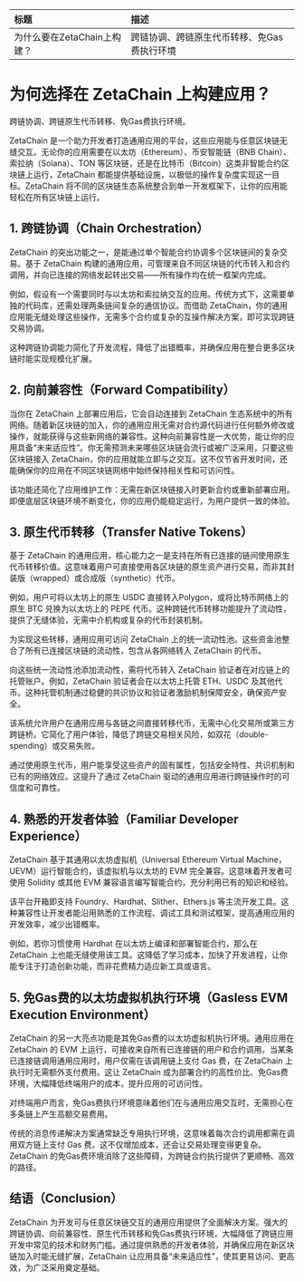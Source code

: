 |标题|描述|
|:-|:-|
|为什么要在ZetaChain上构建？|跨链协调、跨链原生代币转移、免Gas费执行环境|

# 为何选择在 ZetaChain 上构建应用？
跨链协调、跨链原生代币转移、免Gas费执行环境。

ZetaChain 是一个助力开发者打造通用应用的平台，这些应用能与任意区块链无缝交互。无论你的应用需要在以太坊（Ethereum）、币安智能链（BNB Chain）、索拉纳（Solana）、TON 等区块链，还是在比特币（Bitcoin）这类非智能合约区块链上运行，ZetaChain 都能提供基础设施，以极低的操作复杂度实现这一目标。ZetaChain 将不同的区块链生态系统整合到单一开发框架下，让你的应用能轻松在所有区块链上运行。


## 1. 跨链协调（Chain Orchestration）
ZetaChain 的突出功能之一，是能通过单个智能合约协调多个区块链间的复杂交易。基于 ZetaChain 构建的通用应用，可管理来自不同区块链的代币转入和合约调用，并向已连接的网络发起转出交易——所有操作均在统一框架内完成。

例如，假设有一个需要同时与以太坊和索拉纳交互的应用。传统方式下，这需要单独的代码库，还需处理两条链间复杂的通信协议。而借助 ZetaChain，你的通用应用能无缝处理这些操作，无需多个合约或复杂的互操作解决方案，即可实现跨链交易协调。

这种跨链协调能力简化了开发流程，降低了出错概率，并确保应用在整合更多区块链时能实现规模化扩展。


## 2. 向前兼容性（Forward Compatibility）
当你在 ZetaChain 上部署应用后，它会自动连接到 ZetaChain 生态系统中的所有网络。随着新区块链的加入，你的通用应用无需对合约源代码进行任何额外修改或操作，就能获得与这些新网络的兼容性。这种向前兼容性是一大优势，能让你的应用具备“未来适应性”。你无需预测未来哪些区块链会流行或被广泛采用，只要这些区块链接入 ZetaChain，你的应用就能立即与之交互。这不仅节省开发时间，还能确保你的应用在不同区块链网络中始终保持相关性和可访问性。

该功能还简化了应用维护工作：无需在新区块链接入时更新合约或重新部署应用。即便底层区块链环境不断变化，你的应用仍能稳定运行，为用户提供一致的体验。


## 3. 原生代币转移（Transfer Native Tokens）
基于 ZetaChain 的通用应用，核心能力之一是支持在所有已连接的链间使用原生代币转移价值。这意味着用户可直接使用各区块链的原生资产进行交易，而非其封装版（wrapped）或合成版（synthetic）代币。

例如，用户可将以太坊上的原生 USDC 直接转入Polygon，或将比特币网络上的原生 BTC 兑换为以太坊上的 PEPE 代币。这种跨链代币转移功能提升了流动性，提供了无缝体验，无需中介机构或复杂的代币封装机制。

为实现这些转移，通用应用可访问 ZetaChain 上的统一流动性池。这些资金池整合了所有已连接区块链的流动性，包含从各网络转入 ZetaChain 的代币。

向这些统一流动性池添加流动性，需将代币转入 ZetaChain 验证者在对应链上的托管账户。例如，ZetaChain 验证者会在以太坊上托管 ETH、USDC 及其他代币。这种托管机制通过稳健的共识协议和验证者激励机制保障安全，确保资产安全。

该系统允许用户在通用应用与各链之间直接转移代币，无需中心化交易所或第三方跨链桥。它简化了用户体验，降低了跨链交易相关风险，如双花（double-spending）或交易失败。

通过使用原生代币，用户能享受这些资产的固有属性，包括安全特性、共识机制和已有的网络效应。这提升了通过 ZetaChain 驱动的通用应用进行跨链操作时的可信度和可靠性。


## 4. 熟悉的开发者体验（Familiar Developer Experience）
ZetaChain 基于其通用以太坊虚拟机（Universal Ethereum Virtual Machine，UEVM）运行智能合约，该虚拟机与以太坊的 EVM 完全兼容。这意味着开发者可使用 Solidity 或其他 EVM 兼容语言编写智能合约，充分利用已有的知识和经验。

该平台开箱即支持 Foundry、Hardhat、Slither、Ethers.js 等主流开发工具。这种兼容性让开发者能沿用熟悉的工作流程、调试工具和测试框架，提高通用应用的开发效率，减少出错概率。

例如，若你习惯使用 Hardhat 在以太坊上编译和部署智能合约，那么在 ZetaChain 上也能无缝使用该工具。这降低了学习成本，加快了开发进程，让你能专注于打造创新功能，而非花费精力适应新工具或语言。


## 5. 免Gas费的以太坊虚拟机执行环境（Gasless EVM Execution Environment）
ZetaChain 的另一大亮点功能是其免Gas费的以太坊虚拟机执行环境。通用应用在 ZetaChain 的 EVM 上运行，可接收来自所有已连接链的用户和合约调用。当某条已连接链调用通用应用时，用户仅需在该调用链上支付 Gas 费，在 ZetaChain 上执行时无需额外支付费用。这让 ZetaChain 成为部署合约的高性价比、免Gas费环境，大幅降低终端用户的成本，提升应用的可访问性。

对终端用户而言，免Gas费执行环境意味着他们在与通用应用交互时，无需担心在多条链上产生高额交易费用。

传统的消息传递解决方案通常缺乏专用执行环境，这意味着每次合约调用都需在调用双方链上支付 Gas 费。这不仅增加成本，还会让交易处理变得更复杂。ZetaChain 的免Gas费环境消除了这些障碍，为跨链合约执行提供了更顺畅、高效的路径。


## 结语（Conclusion）
ZetaChain 为开发可与任意区块链交互的通用应用提供了全面解决方案。强大的跨链协调、向前兼容性、原生代币转移和免Gas费执行环境，大幅降低了跨链应用开发中常见的技术和财务门槛。通过提供熟悉的开发者体验，并确保应用在新区块链加入时能无缝扩展，ZetaChain 让应用具备“未来适应性”，使其更易访问、更高效，为广泛采用奠定基础。
